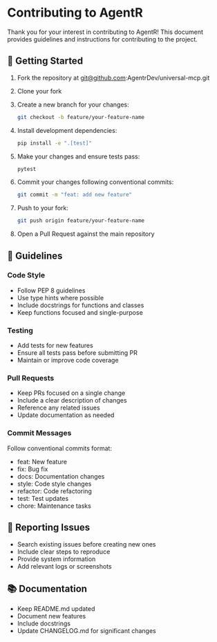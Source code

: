 # Contributing to AgentR

Thank you for your interest in contributing to AgentR! This document provides guidelines and instructions for contributing to the project.

## 🚀 Getting Started

1. Fork the repository at git@github.com:AgentrDev/universal-mcp.git
2. Clone your fork
3. Create a new branch for your changes:
   ```bash
   git checkout -b feature/your-feature-name
   ```

4. Install development dependencies:
   ```bash
   pip install -e ".[test]"
   ```

5. Make your changes and ensure tests pass:
   ```bash
   pytest
   ```

6. Commit your changes following conventional commits:
   ```bash
   git commit -m "feat: add new feature"
   ```

7. Push to your fork:
   ```bash
   git push origin feature/your-feature-name
   ```

8. Open a Pull Request against the main repository

## 📝 Guidelines

### Code Style
- Follow PEP 8 guidelines
- Use type hints where possible
- Include docstrings for functions and classes
- Keep functions focused and single-purpose

### Testing
- Add tests for new features
- Ensure all tests pass before submitting PR
- Maintain or improve code coverage

### Pull Requests
- Keep PRs focused on a single change
- Include a clear description of changes
- Reference any related issues
- Update documentation as needed

### Commit Messages
Follow conventional commits format:
- feat: New feature
- fix: Bug fix
- docs: Documentation changes
- style: Code style changes
- refactor: Code refactoring
- test: Test updates
- chore: Maintenance tasks

## 🐛 Reporting Issues

- Search existing issues before creating new ones
- Include clear steps to reproduce
- Provide system information
- Add relevant logs or screenshots

## 📚 Documentation

- Keep README.md updated
- Document new features
- Include docstrings
- Update CHANGELOG.md for significant changes
